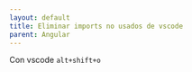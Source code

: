 ```yaml
---
layout: default
title: Eliminar imports no usados de vscode
parent: Angular
---
```


Con vscode `alt+shift+o`
